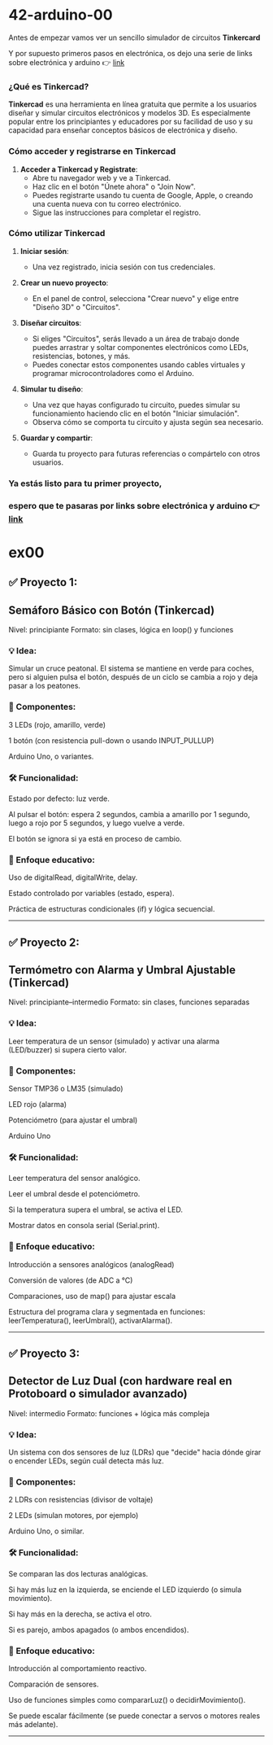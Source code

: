 # 42-arduino-00

Antes de empezar vamos ver un sencillo simulador de circuitos **Tinkercard**

Y por supuesto primeros pasos en electrónica, os dejo una serie de links sobre electrónica y arduino :point_right: [link](https://github.com/fran-byte/electronica-para-principiantes)

### ¿Qué es Tinkercad?

**Tinkercad** es una herramienta en línea gratuita que permite a los usuarios diseñar y simular circuitos electrónicos y modelos 3D. Es especialmente popular entre los principiantes y educadores por su facilidad de uso y su capacidad para enseñar conceptos básicos de electrónica y diseño.

### Cómo acceder y registrarse en Tinkercad

1. **Acceder a Tinkercad y Registrate**:
   - Abre tu navegador web y ve a Tinkercad.
   - Haz clic en el botón "Únete ahora" o "Join Now".
   - Puedes registrarte usando tu cuenta de Google, Apple, o creando una cuenta nueva con tu correo electrónico.
   - Sigue las instrucciones para completar el registro.

### Cómo utilizar Tinkercad

1. **Iniciar sesión**:
   - Una vez registrado, inicia sesión con tus credenciales.

2. **Crear un nuevo proyecto**:
   - En el panel de control, selecciona "Crear nuevo" y elige entre "Diseño 3D" o "Circuitos".

3. **Diseñar circuitos**:
   - Si eliges "Circuitos", serás llevado a un área de trabajo donde puedes arrastrar y soltar componentes electrónicos como LEDs, resistencias, botones, y más.
   - Puedes conectar estos componentes usando cables virtuales y programar microcontroladores como el Arduino.

4. **Simular tu diseño**:
   - Una vez que hayas configurado tu circuito, puedes simular su funcionamiento haciendo clic en el botón "Iniciar simulación".
   - Observa cómo se comporta tu circuito y ajusta según sea necesario.

5. **Guardar y compartir**:
   - Guarda tu proyecto para futuras referencias o compártelo con otros usuarios.

### Ya estás listo para tu primer proyecto,
### espero que te pasaras por  links sobre electrónica y arduino 👉  [link](https://github.com/fran-byte/electronica-para-principiantes)



# ex00 

## ✅ Proyecto 1:

## Semáforo Básico con Botón (Tinkercad)

Nivel: principiante
Formato: sin clases, lógica en loop() y funciones

### 💡 Idea:

Simular un cruce peatonal. El sistema se mantiene en verde para coches, pero si alguien pulsa el botón, después de un ciclo se cambia a rojo y deja pasar a los peatones.

### 🧩 Componentes:

3 LEDs (rojo, amarillo, verde)

1 botón (con resistencia pull-down o usando INPUT_PULLUP)

Arduino Uno, o variantes. 


### 🛠️ Funcionalidad:

Estado por defecto: luz verde.

Al pulsar el botón: espera 2 segundos, cambia a amarillo por 1 segundo, luego a rojo por 5 segundos, y luego vuelve a verde.

El botón se ignora si ya está en proceso de cambio.


### 🧠 Enfoque educativo:

Uso de digitalRead, digitalWrite, delay.

Estado controlado por variables (estado, espera).

Práctica de estructuras condicionales (if) y lógica secuencial.



---

## ✅ Proyecto 2:

## Termómetro con Alarma y Umbral Ajustable (Tinkercad)

Nivel: principiante–intermedio
Formato: sin clases, funciones separadas

### 💡 Idea:

Leer temperatura de un sensor (simulado) y activar una alarma (LED/buzzer) si supera cierto valor.

### 🧩 Componentes:

Sensor TMP36 o LM35 (simulado)

LED rojo (alarma)

Potenciómetro (para ajustar el umbral)

Arduino Uno


### 🛠️ Funcionalidad:

Leer temperatura del sensor analógico.

Leer el umbral desde el potenciómetro.

Si la temperatura supera el umbral, se activa el LED.

Mostrar datos en consola serial (Serial.print).


### 🧠 Enfoque educativo:

Introducción a sensores analógicos (analogRead)

Conversión de valores (de ADC a °C)

Comparaciones, uso de map() para ajustar escala

Estructura del programa clara y segmentada en funciones: leerTemperatura(), leerUmbral(), activarAlarma().



---

## ✅ Proyecto 3:

## Detector de Luz Dual (con hardware real en Protoboard o simulador avanzado)

Nivel: intermedio
Formato: funciones + lógica más compleja

### 💡 Idea:

Un sistema con dos sensores de luz (LDRs) que "decide" hacia dónde girar o encender LEDs, según cuál detecta más luz.

### 🧩 Componentes:

2 LDRs con resistencias (divisor de voltaje)

2 LEDs (simulan motores, por ejemplo)

Arduino Uno, o similar. 


### 🛠️ Funcionalidad:

Se comparan las dos lecturas analógicas.

Si hay más luz en la izquierda, se enciende el LED izquierdo (o simula movimiento).

Si hay más en la derecha, se activa el otro.

Si es parejo, ambos apagados (o ambos encendidos).


### 🧠 Enfoque educativo:

Introducción al comportamiento reactivo.

Comparación de sensores.

Uso de funciones simples como compararLuz() o decidirMovimiento().

Se puede escalar fácilmente (se puede conectar a servos o motores reales más adelante).



---
